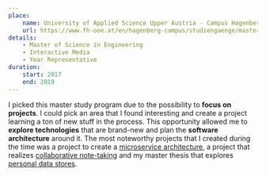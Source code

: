 ```yaml
---
place:
    name: University of Applied Science Upper Austria - Campus Hagenberg
    url: https://www.fh-ooe.at/en/hagenberg-campus/studiengaenge/master/interactive-media/
details:
    - Master of Science in Engineering
    - Interactive Media
    - Year Representative
duration:
    start: 2017
    end: 2019
---
```

I picked this master study program due to the possibility to **focus on projects**.
I could pick an area that I found interesting and create a project learning a ton of new stuff in the process.
This opportunity allowed me to **explore technologies** that are brand-new and plan the **software architecture** around it.
The most noteworthy projects that I created during the time was a project to create a [microservice architecture][documentmanagement],
a project that realizes [collaborative note-taking][collaborativenotes] and my master thesis that explores [personal data stores][selfbox].

[documentmanagement]: /projects/#documentmanagement
[collaborativenotes]: /projects/#collaborativenotes
[selfbox]: /projects/#selfbox
